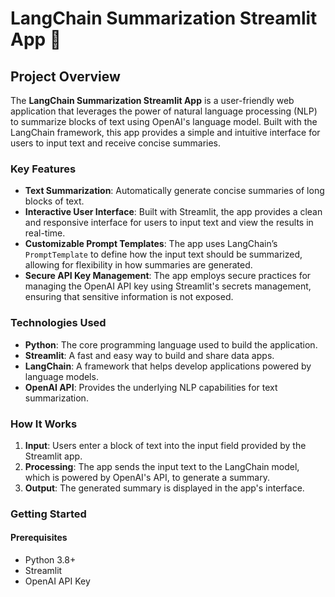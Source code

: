 # LangChain Summarization Streamlit App 🚀

## Project Overview

The **LangChain Summarization Streamlit App** is a user-friendly web application that leverages the power of natural language processing (NLP) to summarize blocks of text using OpenAI's language model. Built with the LangChain framework, this app provides a simple and intuitive interface for users to input text and receive concise summaries.

### Key Features
- **Text Summarization**: Automatically generate concise summaries of long blocks of text.
- **Interactive User Interface**: Built with Streamlit, the app provides a clean and responsive interface for users to input text and view the results in real-time.
- **Customizable Prompt Templates**: The app uses LangChain’s `PromptTemplate` to define how the input text should be summarized, allowing for flexibility in how summaries are generated.
- **Secure API Key Management**: The app employs secure practices for managing the OpenAI API key using Streamlit's secrets management, ensuring that sensitive information is not exposed.

### Technologies Used
- **Python**: The core programming language used to build the application.
- **Streamlit**: A fast and easy way to build and share data apps.
- **LangChain**: A framework that helps develop applications powered by language models.
- **OpenAI API**: Provides the underlying NLP capabilities for text summarization.

### How It Works
1. **Input**: Users enter a block of text into the input field provided by the Streamlit app.
2. **Processing**: The app sends the input text to the LangChain model, which is powered by OpenAI's API, to generate a summary.
3. **Output**: The generated summary is displayed in the app's interface.

### Getting Started

#### Prerequisites
- Python 3.8+
- Streamlit
- OpenAI API Key

